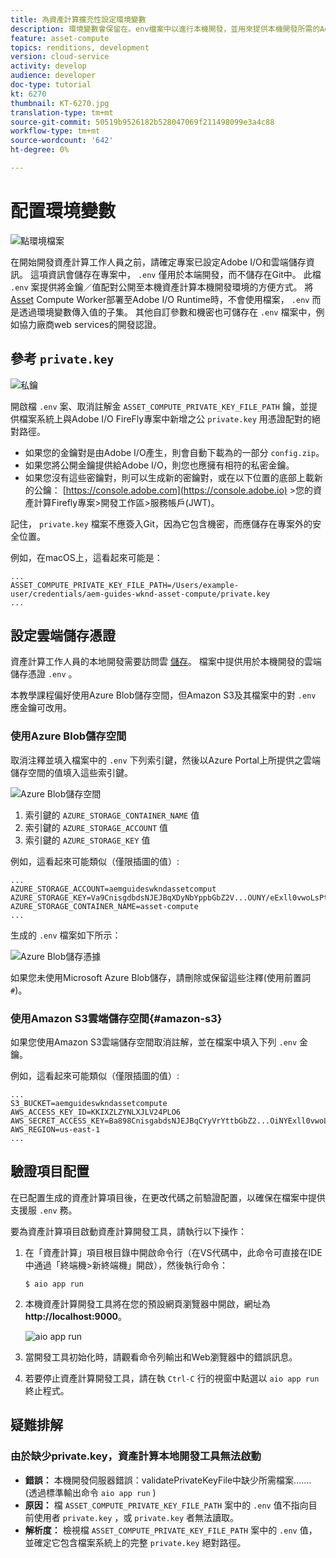 ```yaml
---
title: 為資產計算擴充性設定環境變數
description: 環境變數會保留在。env檔案中以進行本機開發，並用來提供本機開發所需的Adobe I/O憑證和雲端儲存憑證。
feature: asset-compute
topics: renditions, development
version: cloud-service
activity: develop
audience: developer
doc-type: tutorial
kt: 6270
thumbnail: KT-6270.jpg
translation-type: tm+mt
source-git-commit: 50519b9526182b528047069f211498099e3a4c88
workflow-type: tm+mt
source-wordcount: '642'
ht-degree: 0%

---
```



# 配置環境變數

![點環境檔案](assets/environment-variables/dot-env-file.png)

在開始開發資產計算工作人員之前，請確定專案已設定Adobe I/O和雲端儲存資訊。 這項資訊會儲存在專案中， `.env` 僅用於本端開發，而不儲存在Git中。 此檔 `.env` 案提供將金鑰／值配對公開至本機資產計算本機開發環境的方便方式。 將 [Asset](../deploy/runtime.md) Compute Worker部署至Adobe I/O Runtime時，不會使用檔案， `.env` 而是透過環境變數傳入值的子集。 其他自訂參數和機密也可儲存在 `.env` 檔案中，例如協力廠商web services的開發認證。

## 參考 `private.key`

![私鑰](assets/environment-variables/private-key.png)

開啟檔 `.env` 案、取消註解金 `ASSET_COMPUTE_PRIVATE_KEY_FILE_PATH` 鑰，並提供檔案系統上與Adobe I/O FireFly專案中新增之公 `private.key` 用憑證配對的絕對路徑。

+ 如果您的金鑰對是由Adobe I/O產生，則會自動下載為的一部分 `config.zip`。
+ 如果您將公開金鑰提供給Adobe I/O，則您也應擁有相符的私密金鑰。
+ 如果您沒有這些密鑰對，則可以生成新的密鑰對，或在以下位置的底部上載新的公鑰：
   [https://console.adobe.com](https://console.adobe.io) >您的資產計算Firefly專案>開發工作區>服務帳戶(JWT)。

記住， `private.key` 檔案不應簽入Git，因為它包含機密，而應儲存在專案外的安全位置。

例如，在macOS上，這看起來可能是：

```
...
ASSET_COMPUTE_PRIVATE_KEY_FILE_PATH=/Users/example-user/credentials/aem-guides-wknd-asset-compute/private.key
...
```

## 設定雲端儲存憑證

資產計算工作人員的本地開發需要訪問雲 [儲存](../set-up/accounts-and-services.md#cloud-storage)。 檔案中提供用於本機開發的雲端儲存憑證 `.env` 。

本教學課程偏好使用Azure Blob儲存空間，但Amazon S3及其檔案中的對 `.env` 應金鑰可改用。

### 使用Azure Blob儲存空間

取消注釋並填入檔案中的 `.env` 下列索引鍵，然後以Azure Portal上所提供之雲端儲存空間的值填入這些索引鍵。

![Azure Blob儲存空間](./assets/environment-variables/azure-portal-credentials.png)

1. 索引鍵的 `AZURE_STORAGE_CONTAINER_NAME` 值
1. 索引鍵的 `AZURE_STORAGE_ACCOUNT` 值
1. 索引鍵的 `AZURE_STORAGE_KEY` 值

例如，這看起來可能類似（僅限插圖的值）:

```
...
AZURE_STORAGE_ACCOUNT=aemguideswkndassetcomput
AZURE_STORAGE_KEY=Va9CnisgdbdsNJEJBqXDyNbYppbGbZ2V...OUNY/eExll0vwoLsPt/OvbM+B7pkUdpEe7zJhg==
AZURE_STORAGE_CONTAINER_NAME=asset-compute
...
```

生成的 `.env` 檔案如下所示：

![Azure Blob儲存憑據](assets/environment-variables/cloud-storage-credentials.png)

如果您未使用Microsoft Azure Blob儲存，請刪除或保留這些注釋(使用前置詞 `#`)。

### 使用Amazon S3雲端儲存空間{#amazon-s3}

如果您使用Amazon S3雲端儲存空間取消註解，並在檔案中填入下列 `.env` 金鑰。

例如，這看起來可能類似（僅限插圖的值）:

```
...
S3_BUCKET=aemguideswkndassetcompute
AWS_ACCESS_KEY_ID=KKIXZLZYNLXJLV24PLO6
AWS_SECRET_ACCESS_KEY=Ba898CnisgabdsNJEJBqCYyVrYttbGbZ2...OiNYExll0vwoLsPtOv
AWS_REGION=us-east-1
...
```

## 驗證項目配置

在已配置生成的資產計算項目後，在更改代碼之前驗證配置，以確保在檔案中提供支援服 `.env` 務。

要為資產計算項目啟動資產計算開發工具，請執行以下操作：

1. 在「資產計算」項目根目錄中開啟命令行（在VS代碼中，此命令可直接在IDE中通過「終端機>新終端機」開啟），然後執行命令：

   ```
   $ aio app run
   ```

1. 本機資產計算開發工具將在您的預設網頁瀏覽器中開啟，網址為 __http://localhost:9000__。

   ![aio app run](assets/environment-variables/aio-app-run.png)

1. 當開發工具初始化時，請觀看命令列輸出和Web瀏覽器中的錯誤訊息。
1. 若要停止資產計算開發工具，請在執 `Ctrl-C` 行的視窗中點選以 `aio app run` 終止程式。

## 疑難排解

### 由於缺少private.key，資產計算本地開發工具無法啟動

+ __錯誤：__ 本機開發伺服器錯誤：validatePrivateKeyFile中缺少所需檔案……. (透過標準輸出命令 `aio app run` )
+ __原因：__ 檔 `ASSET_COMPUTE_PRIVATE_KEY_FILE_PATH` 案中的 `.env` 值不指向目前使用者 `private.key` ，或 `private.key` 者無法讀取。
+ __解析度：__ 檢視檔 `ASSET_COMPUTE_PRIVATE_KEY_FILE_PATH` 案中的 `.env` 值，並確定它包含檔案系統上的完整 `private.key` 絕對路徑。
